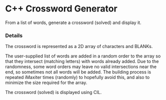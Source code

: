 # C++ Crossword Generator

From a list of words, generate a crossword (solved) and display it.

### Details

The crossword is represented as a 2D array of characters and BLANKs.

The user-supplied list of words are added in a random order to the array so that
they intersect (matching letters) with words already added. Due to the
randomness, some word orders may leave no valid intersections near the end,
so sometimes not all words will be added. The building process is repeated
iMaxiter times (randomly) to hopefully avoid this, and also to minimize the
size required for the array.

The crossword (solved) is displayed using CIL.